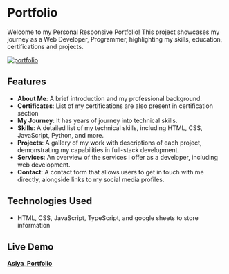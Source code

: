 # Portfolio

Welcome to my Personal Responsive Portfolio! This project showcases my journey as a Web Developer, Programmer, highlighting my skills, education, certifications and projects.

[![portfolio](https://i.postimg.cc/Xq8pKQJW/Screenshot-8.png)](https://postimg.cc/sGMjsP7H)

## Features

- **About Me**: A brief introduction and my professional background.
- **Certificates**: List of my certifications are also present in certification section
- **My Journey**: It has years of journey into technical skills.
- **Skills**: A detailed list of my technical skills, including HTML, CSS, JavaScript, Python, and more.
- **Projects**: A gallery of my work with descriptions of each project, demonstrating my capabilities in full-stack development.
- **Services**: An overview of the services I offer as a developer, including web development.
- **Contact**: A contact form that allows users to get in touch with me directly, alongside links to my social media profiles.

## Technologies Used

- HTML, CSS, JavaScript, TypeScript, and google sheets to store information

## Live Demo

**[Asiya_Portfolio](https://bit.ly/Asiya_Portfolio)**
